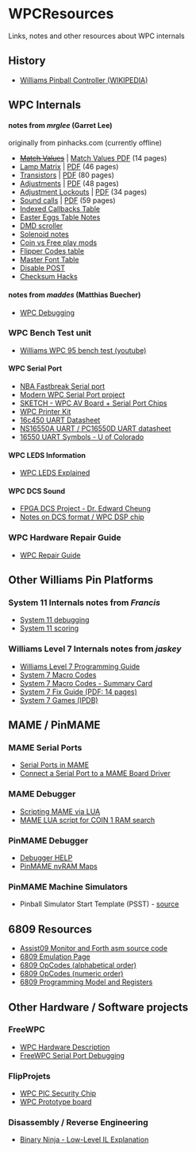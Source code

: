 # WPCResources
Links, notes and other resources about WPC internals

## History
* [Williams Pinball Controller (WIKIPEDIA)](https://en.wikipedia.org/wiki/Williams_Pinball_Controller)

## WPC Internals

#### notes from *mrglee* (Garret Lee)  

originally from pinhacks.com (currently offline)
* ~~[Match Values](http://96.0.233.214/showthread.php?tid=112)~~ | [Match Values PDF](pdfs/WPC_MatchValue.pdf) (14 pages)
* [Lamp Matrix](http://96.0.233.214/showthread.php?tid=91) | [PDF](pdfs/WPCLampMatrix.pdf) (46 pages)
* [Transistors](http://96.0.233.214/showthread.php?tid=93) | [PDF](pdfs/WPCTransistors.pdf) (80 pages)
* [Adjustments](http://96.0.233.214/showthread.php?tid=92) | [PDF](pdfs/WPCAdjustments.pdf) (48 pages)
* [Adjustment Lockouts](http://96.0.233.214/showthread.php?tid=111) | [PDF](pdfs/WPC_AdjustmentLockouts.pdf) (34 pages)
* [Sound calls](http://96.0.233.214/showthread.php?tid=8) | [PDF](pdfs/WPCSoundCalls.pdf)  (59 pages)
* [Indexed Callbacks Table](pdfs/mrglee-notes-callbacks-table.md)
* [Easter Eggs Table Notes](pdfs/mrglee-notes-easter-eggs.md)
* [DMD scroller](http://96.0.233.214/showthread.php?tid=77)
* [Solenoid notes](http://96.0.233.214/showthread.php?tid=76)
* [Coin vs Free play mods](http://96.0.233.214/showthread.php?tid=16)
* [Flipper Codes table](pdfs/mrglee-notes-easter-eggs.md)
* [Master Font Table](http://96.0.233.214/showthread.php?tid=23)
* [Disable POST](http://96.0.233.214/showthread.php?tid=2)
* [Checksum Hacks](http://96.0.233.214/showthread.php?tid=10)

#### notes from *maddes* (Matthias Buecher)
* [WPC Debugging](https://www.maddes.net/pinball/wpc_debugging.htm)

### WPC Bench Test unit
* [Williams WPC 95 bench test (youtube)](https://www.youtube.com/watch?v=aBJBBL42gS8)

#### WPC Serial Port
* [NBA Fastbreak Serial port](https://pinside.com/pinball/forum/topic/nba-fastbreak)
* [Modern WPC Serial Port project](http://pinball-mods.com/blogs/?p=278)
* [SKETCH - WPC AV Board + Serial Port Chips](https://github.com/tanseydavid/WPCResources/blob/master/images/DIAGRAM%20-%20WPC%20Serial%20Port.jpg)
* [WPC Printer Kit](https://github.com/tanseydavid/WPCResources/blob/master/WPC-Printer-Kit.md)
* [16c450 UART Datasheet](http://www.ti.com/lit/ds/symlink/tl16c450.pdf)
* [NS16550A UART / PC16550D UART datasheet](http://www.ti.com/lit/ds/symlink/pc16550d.pdf)
* [16550 UART Symbols - U of Colorado](http://ecee.colorado.edu/~ecen2120/Manual/uart/uart.ah)

#### WPC LEDS Information
* [WPC LEDS Explained](https://www.pinball.co.uk/pinball-problems-2/wpc-leds-explained/)

#### WPC DCS Sound
* [FPGA DCS Project - Dr. Edward Cheung](http://www.edcheung.com/album/album07/Pinball/wpc_sound.htm)
* [Notes on DCS format / WPC DSP chip](wpc-dcs-audio-format-notes.md)

### WPC Hardware Repair Guide
* [WPC Repair Guide](http://www.pinballsupernova.com/Williams%20Repair%20Guide/Williams%201990-1999%20WPC.pdf)

## Other Williams Pin Platforms
### System 11 Internals notes from *Francis*
* [System 11 debugging](http://pinhacks.com/showthread.php?tid=80)
* [System 11 scoring](http://pinhacks.com/showthread.php?tid=82)

### Williams Level 7 Internals notes from *jaskey*
* [Williams Level 7 Programming Guide](http://gamearchive.askey.org/Pinball/Manufacturers/Williams/PinBuilder/text/williams_lvl7_programming.html)
* [System 7 Macro Codes](http://gamearchive.askey.org/Pinball/Manufacturers/Williams/PinBuilder/text/sys7_macros.txt)
* [System 7 Macro Codes - Summary Card](http://gamearchive.askey.org/Pinball/Manufacturers/Williams/PinBuilder/text/sys7_macrocard.txt)
* [System 7 Fix Guide (PDF: 14 pages)](http://arcarc.xmission.com/Pinball/PDF%20Pinball%20Misc/System%207%20Fix%20Guide.pdf)
* [System 7 Games (IPDB)](http://www.ipdb.org/search.pl?mpu=4&qh=checked&ng=checked&sortby=date&searchtype=advanced)

## MAME / PinMAME
### MAME Serial Ports
* [Serial Ports in MAME](https://frakaday.blogspot.com/2016/05/serial-ports-in-mame-part-i.html)
* [Connect a Serial Port to a MAME Board Driver](https://frakaday.blogspot.se/p/serial-port-in-mame.html)

### MAME Debugger
* [Scripting MAME via LUA](http://docs.mamedev.org/techspecs/luaengine.html)
* [MAME LUA script for COIN 1 RAM search](http://www.mamecheat.co.uk/forums/viewtopic.php?t=12245)

### PinMAME Debugger 
* [Debugger HELP](PinMAME/pinmame-debugger-help.md)
* [PinMAME nvRAM Maps](https://github.com/tomlogic/pinmame-nvram-maps)

### PinMAME Machine Simulators
* Pinball Simulator Start Template (PSST) - [source](https://github.com/vpinball/pinmame/blob/master/src/wpc/sims/template/psst.c)

## 6809 Resources
* [Assist09 Monitor and Forth asm source code](http://home.hccnet.nl/a.w.m.van.der.horst/m6809.html)
* [6809 Emulation Page](http://atjs.mbnet.fi/mc6809/#Info)
* [6809 OpCodes (alphabetical order)](6809opsalpha.md)
* [6809 OpCodes (numeric order)](6809opsnumeric.md)
* [6809 Programming Model and Registers](https://www.sbprojects.net/sbasm/6809.php)

## Other Hardware / Software projects 
### FreeWPC
* [WPC Hardware Description](http://bcd.github.io/freewpc/The-WPC-Hardware.html#The-WPC-Hardware)
* [FreeWPC Serial Port Debugging](http://bcd.github.io/freewpc/Debugging.html)

### FlipProjets
* [WPC PIC Security Chip](https://www.flipprojets.fr/SecurityChip_EN.php)
* [WPC Prototype board](https://pinside.com/pinball/forum/topic/wpc-95-cpu-prototype-board)


### Disassembly / Reverse Engineering
* [Binary Ninja - Low-Level IL Explanation](https://blog.trailofbits.com/2017/01/31/breaking-down-binary-ninjas-low-level-il/)

